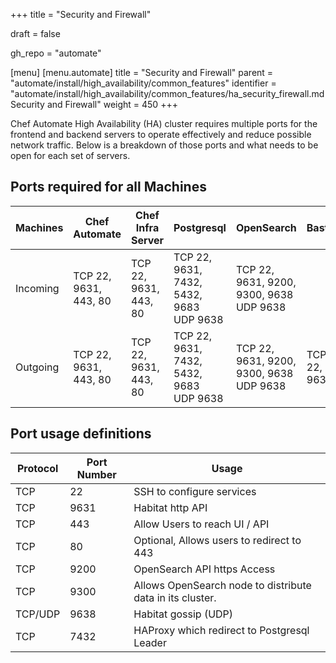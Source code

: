 +++
title = "Security and Firewall"

draft = false

gh_repo = "automate"

[menu]
  [menu.automate]
    title = "Security and Firewall"
    parent = "automate/install/high_availability/common_features"
    identifier = "automate/install/high_availability/common_features/ha_security_firewall.md Security and Firewall"
    weight = 450
+++

Chef Automate High Availability (HA) cluster requires multiple ports for the frontend and backend servers to operate effectively and reduce possible network traffic. Below is a breakdown of those ports and what needs to be open for each set of servers.

## Ports required for all Machines

| Machines | Chef Automate         | Chef Infra Server     | Postgresql                                  | OpenSearch                                  | Bastion      |
|----------|-----------------------|-----------------------|---------------------------------------------|---------------------------------------------|--------------|
| Incoming | TCP 22, 9631, 443, 80 | TCP 22, 9631, 443, 80 | TCP 22, 9631, 7432, 5432, 9683<br/>UDP 9638 | TCP 22, 9631, 9200, 9300, 9638<br/>UDP 9638 |              |
| Outgoing | TCP 22, 9631, 443, 80 | TCP 22, 9631, 443, 80 | TCP 22, 9631, 7432, 5432, 9683<br/>UDP 9638 | TCP 22, 9631, 9200, 9300, 9638<br/>UDP 9638 | TCP 22, 9631 |

## Port usage definitions

| Protocol | Port Number | Usage                                                                                            |
|----------|-------------|--------------------------------------------------------------------------------------------------|
| TCP      | 22          | SSH to configure services                                                                        |
| TCP      | 9631        | Habitat http API                                                        |
| TCP      | 443         | Allow Users to reach UI / API                                                                    |
| TCP      | 80          | Optional, Allows users to redirect to 443                                                        |
| TCP      | 9200        | OpenSearch API https Access                                                                            |
| TCP      | 9300        | Allows OpenSearch node to distribute data in its cluster.                                        |
| TCP/UDP  | 9638        | Habitat gossip (UDP) |
| TCP      | 7432        | HAProxy which redirect to Postgresql Leader |

